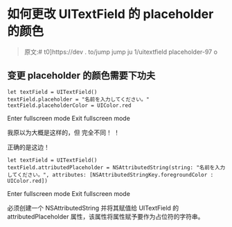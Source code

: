 # 如何更改 UITextField 的 placeholder 的颜色

> 原文:# t0]https://dev . to/jump jump ju 1/uitextfield placeholder-97 o

## 变更 placeholder 的颜色需要下功夫

```
let textField = UITextField()
textField.placeholder = "名前を入力してください。"
textField.placeholderColor = UIColor.red 
```

Enter fullscreen mode Exit fullscreen mode

我原以为大概是这样的，但
完全不同！ ！

正确的是这边！

```
let textField = UITextField()
textField.attributedPlaceholder = NSAttributedString(string: "名前を入力してください。", attributes: [NSAttributedStringKey.foregroundColor : UIColor.red]) 
```

Enter fullscreen mode Exit fullscreen mode

必须创建一个 NSAttributedString 并将其赋值给 UITextField 的 attributedPlaceholder 属性，该属性将属性赋予要作为占位符的字符串。